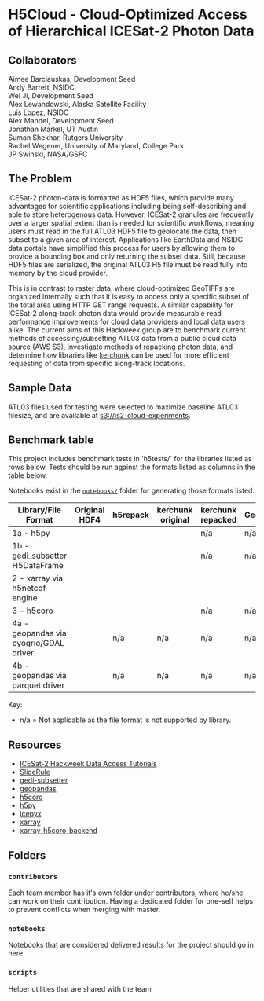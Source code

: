 # H5Cloud - Cloud-Optimized Access of Hierarchical ICESat-2 Photon Data

## Collaborators
Aimee Barciauskas, Development Seed <br>
Andy Barrett, NSIDC <br>
Wei Ji, Development Seed <br>
Alex Lewandowski, Alaska Satellite Facility <br>
Luis Lopez, NSIDC <br>
Alex Mandel, Development Seed <br>
Jonathan Markel, UT Austin <br>
Suman Shekhar, Rutgers University <br>
Rachel Wegener, University of Maryland, College Park <br>
JP Swinski, NASA/GSFC <br>

## The Problem
ICESat-2 photon-data is formatted as HDF5 files, which provide many advantages for scientific applications including being self-describing and able to store heterogenous data.
However, ICESat-2 granules are frequently over a larger spatial extent than is needed for scientific workflows, meaning users must read in the full ATL03 HDF5 file to geolocate the data, then subset to a given area of interest. Applications like EarthData and NSIDC data portals have simplified this process for users by allowing them to provide a bounding box and only returning the subset data. Still, because HDF5 files are serialized, the original ATL03 H5 file must be read fully into memory by the cloud provider.

This is in contrast to raster data, where cloud-optimized GeoTIFFs are organized internally such that it is easy to access only a specific subset of the total area using HTTP GET range requests. A similar capability for ICESat-2 along-track photon data would provide measurable read performance improvements for cloud data providers and local data users alike. The current aims of this Hackweek group are to benchmark current methods of accessing/subsetting ATL03 data from a public cloud data source (AWS S3), investigate methods of repacking photon data, and determine how libraries like [kerchunk](https://fsspec.github.io/kerchunk/) can be used for more efficient requesting of data from specific along-track locations.
 
## Sample Data
ATL03 files used for testing were selected to maximize baseline ATL03 filesize, and are available at [s3://is2-cloud-experiments](s3://is2-cloud-experiments).

## Benchmark table

This project includes benchmark tests in 'h5tests/` for the libraries listed as rows below. Tests should be run against the formats listed as columns in the table below.

Notebooks exist in the [`notebooks/`](./notebooks/) folder for generating those formats listed.

| **Library/File Format**                        | **Original HDF4** | **h5repack** | **kerchunk original** | **kerchunk repacked** | **GeoParquet** | **Flatgeobuf** |
| -------------------------------------- | ----------------- | ------------ | --------------------- | --------------------- | -------------- | -------------- |
| 1a - h5py                              |                   |              |                       | n/a                   | n/a            | n/a            |
| 1b - gedi\_subsetter H5DataFrame       |                   |              |                       | n/a                   | n/a            | n/a            |
| 2 - xarray via h5netcdf engine         |                   |              |                       |                       |                | n/a            |
| 3 - h5coro                             |                   |              |                       | n/a                   | n/a            | n/a            |
| 4a - geopandas via pyogrio/GDAL driver |                   | n/a          | n/a                   | n/a                   | n/a            |                |
| 4b - geopandas via parquet driver      |                   | n/a          | n/a                   | n/a                   | n/a            |                |

Key:
- n/a = Not applicable as the file format is not supported by library.

## Resources
- [ICESat-2 Hackweek Data Access Tutorials](https://icesat-2-2023.hackweek.io/tutorials/data-access-and-format/index.html)
- [SlideRule](https://github.com/ICESat2-SlideRule)
- [gedi-subsetter](https://github.com/MAAP-Project/gedi-subsetter)
- [geopandas](https://geopandas.org/en/v0.13.2/index.html)
- [h5coro](https://github.com/ICESat2-SlideRule/h5coro)
- [h5py](https://docs.h5py.org/en/stable/index.html)
- [icepyx](https://icepyx.readthedocs.io/en/latest/index.html)
- [xarray](https://docs.xarray.dev/en/v2023.06.0)
- [xarray-h5coro-backend](https://github.com/ICESAT-2HackWeek/xarray)

## Folders

### `contributors`
Each team member has it's own folder under contributors, where he/she can
work on their contribution. Having a dedicated folder for one-self helps to 
prevent conflicts when merging with master.

### `notebooks`
Notebooks that are considered delivered results for the project should go in
here.

### `scripts`
Helper utilities that are shared with the team

